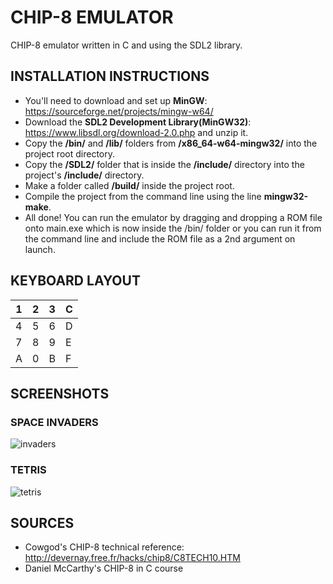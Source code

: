 # CHIP-8 EMULATOR
CHIP-8 emulator written in C and using the SDL2 library.

## INSTALLATION INSTRUCTIONS
- You'll need to download and set up **MinGW**: https://sourceforge.net/projects/mingw-w64/
- Download the **SDL2 Development Library(MinGW32)**: https://www.libsdl.org/download-2.0.php and unzip it.
- Copy the **/bin/** and **/lib/** folders from **/x86_64-w64-mingw32/** into the project root directory.
- Copy the **/SDL2/** folder that is inside the **/include/** directory into the project's **/include/** directory.
- Make a folder called **/build/** inside the project root.
- Compile the project from the command line using the line **mingw32-make**.
- All done! You can run the emulator by dragging and dropping a ROM file onto main.exe which is now inside the /bin/ folder or you can run it from the command line and include the ROM file as a 2nd argument on launch.

## KEYBOARD LAYOUT

| 1  | 2 | 3  | C |
| ------------- | ------------- | ------------- | ------------- |
| 4  | 5  | 6  | D  |
| 7  | 8  | 9  | E  |
| A  | 0  | B  | F  |

## SCREENSHOTS
### SPACE INVADERS
![invaders](https://user-images.githubusercontent.com/61395703/170269121-64a136e5-a479-4944-9857-acb08998b749.png)
### TETRIS
![tetris](https://user-images.githubusercontent.com/61395703/170268833-60167ff8-3d6b-4257-b36c-90c15267b9e4.png)

## SOURCES
- Cowgod's CHIP-8 technical reference: http://devernay.free.fr/hacks/chip8/C8TECH10.HTM
- Daniel McCarthy's CHIP-8 in C course
